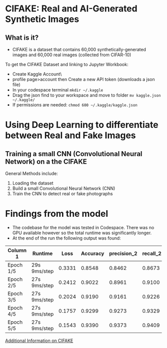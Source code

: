 # CIFAKE: Real and AI-Generated Synthetic Images
## What is it?
- CIFAKE is a dataset that contains 60,000 synthetically-generated images and 60,000 real images (collected from CIFAR-10)

To get the CIFAKE Dataset and linking to Jupyter Workbook:
- Create Kaggle Account\
- profile page>account then Create a new API token (downloads a json file)
- In your codespace terminal ```mkdir ~/.kaggle``` 
- Drag the json find to your workspace and move to folder ```mv kaggle.json ~/.kaggle/```
- If permissions are needed: ```chmod 600 ~/.kaggle/kaggle.json```


# Using Deep Learning to differentiate between Real and Fake Images
## Training a small CNN (Convolutional Neural Network) on a the CIFAKE
General Methods include:
1. Loading the dataset
2. Build a small Convolutional Neural Network (CNN)
3. Train the CNN to detect real or fake photographs

# Findings from the model
- The codebase for the model was tested in Codespace. There was no GPU available however so the total runtime was significantly longer. 
- At the end of the run the following output was found:

| Column 1     |     Runtime      |    Loss    | Accuracy |precision_2| recall_2 | val_loss | val_accuracy|val_precision_2|  val_recall_2 |
|--------------|------------------|------------|----------|-----------|----------|----------|-------------|---------------|---------------|
|   Epoch 1/5  |   29s 9ms/step   |   0.3331   |  0.8548  |   0.8462  |  0.8673  |  0.2859  |   0.8863    |    0.8917     |  0.8794       |
|   Epoch 2/5  |   27s 9ms/step   |   0.2412   |  0.9022  |   0.8961  |  0.9100  |  0.2301  |   0.9087    |    0.8917     |  0.8866       |
|   Epoch 3/5  |   27s 9ms/step   |   0.2024   |  0.9190  |   0.9161  |  0.9226  |  0.2098  |   0.9166    |    0.8953     |  0.9435       |
|   Epoch 4/5  |   27s 9ms/step   |   0.1757   |  0.9299  |   0.9273  |  0.9329  |  0.2065  |   0.9196    |    0.9307     |  0.9066       |
|   Epoch 5/5  |   27s 9ms/step   |   0.1543   |  0.9390  |   0.9373  |  0.9409  |  0.2026  |   0.9243    |    0.9468     |  0.8990       |



[Additional Information on CIFAKE](https://www.kaggle.com/datasets/birdy654/cifake-real-and-ai-generated-synthetic-images)
